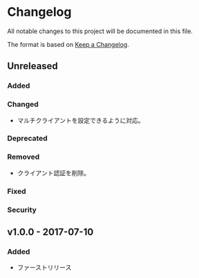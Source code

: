 # Changelog
All notable changes to this project will be documented in this file.

The format is based on [Keep a Changelog](http://keepachangelog.com/).

## Unreleased
### Added

### Changed
- マルチクライアントを設定できるように対応。

### Deprecated

### Removed
- クライアント認証を削除。

### Fixed

### Security

## v1.0.0 - 2017-07-10
### Added
- ファーストリリース
